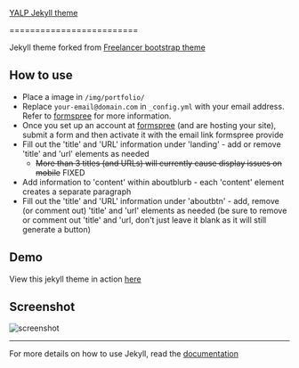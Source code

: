 [YALP Jekyll theme](https://github.com/secur3gamer/yalp)

=========================

Jekyll theme forked from [Freelancer bootstrap theme ](http://startbootstrap.com/template-overviews/freelancer/)

## How to use
 - Place a image in `/img/portfolio/`
 - Replace `your-email@domain.com` in `_config.yml` with your email address. Refer to [formspree](http://formspree.io/) for more information.
  - Once you set up an account at [formspree](http://formspree.io/) (and are hosting your site), submit a form and then activate it with the email link formspree provide
- Fill out the 'title' and 'URL' information under 'landing' - add or remove 'title' and 'url' elements as needed
  - ~~More than 3 titles (and URLs) will currently cause display issues on mobile~~ FIXED
- Add information to 'content' within aboutblurb - each 'content' element creates a separate paragraph
- Fill out the 'title' and 'URL' information under 'aboutbtn' - add, remove (or comment out) 'title' and 'url' elements as needed (be sure to remove or comment out 'title' and 'url, don't just leave it blank as it will still generate a button)


## Demo
View this jekyll theme in action [here](https://cyklon.solutions/yalp)

## Screenshot
![screenshot](https://github.com/secur3gamer/yalp/blob/yalp/yalp-screenshot.png)

---------
For more details on how to use Jekyll, read the [documentation](http://jekyllrb.com/)
